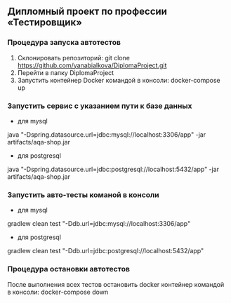 <h2> Дипломный проект по профессии «Тестировщик» </h2>

<h3> Процедура запуска автотестов </h3>

1. Склонировать репозиторий: git clone https://github.com/yanabialkova/DiplomaProject.git
2. Перейти в папку DiplomaProject
3. Запустить контейнер Docker командой в консоли: docker-compose up

<h3> Запустить сервис с указанием пути к базе данных </h3>

* для mysql

java "-Dspring.datasource.url=jdbc:mysql://localhost:3306/app" -jar artifacts/aqa-shop.jar

* для postgresql

java "-Dspring.datasource.url=jdbc:postgresql://localhost:5432/app" -jar artifacts/aqa-shop.jar

<h3> Запустить авто-тесты команой в консоли </h3>

* для mysql

gradlew clean test "-Ddb.url=jdbc:mysql://localhost:3306/app"

* для postgresql

gradlew clean test "-Ddb.url=jdbc:postgresql://localhost:5432/app"

<h3> Процедура остановки автотестов </h3> 

 После выполнения всех тестов остановить docker контейнер командой в консоли: docker-compose down
 


